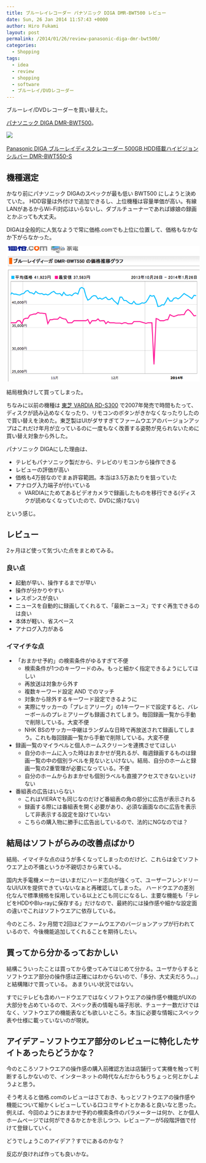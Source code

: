 ```yaml
---
title: ブルーレイレコーダー パナソニック DIGA DMR-BWT500 レビュー
date: Sun, 26 Jan 2014 11:57:43 +0000
author: Hiro Fukami
layout: post
permalink: /2014/01/26/review-panasonic-diga-dmr-bwt500/
categories:
  - Shopping
tags:
  - idea
  - review
  - shopping
  - software
  - ブルーレイ/DVDレコーダー
---
```

ブルーレイ/DVDレコーダーを買い替えた。

[パナソニック DIGA DMR-BWT500][1]。

[<img border="0" src="http://ws-fe.amazon-adsystem.com/widgets/q?_encoding=UTF8&#038;ASIN=B00C7JGLQE&#038;Format=_SL160_&#038;ID=AsinImage&#038;MarketPlace=JP&#038;ServiceVersion=20070822&#038;WS=1&#038;tag=dsea-22" />][2]<img src="http://ir-jp.amazon-adsystem.com/e/ir?t=dsea-22&#038;l=as2&#038;o=9&#038;a=B00C7JGLQE" width="1" height="1" border="0" alt="" style="border:none !important; margin:0px !important;" />

[Panasonic DIGA ブルーレイディスクレコーダー 500GB HDD搭載ハイビジョン シルバー DMR-BWT550-S][3]<img src="http://ir-jp.amazon-adsystem.com/e/ir?t=dsea-22&#038;l=as2&#038;o=9&#038;a=B00C7JGLQE" width="1" height="1" border="0" alt="" style="border:none !important; margin:0px !important;" />

## 機種選定

かなり前にパナソニック DIGAのスペックが最も低い BWT500 にしようと決めていた。 HDD容量は外付けで追加できるし、上位機種は容量単価が高い。有線LANがあるからWi-Fi対応はいらないし、ダブルチューナーであれば嫁娘の録画とかぶっても大丈夫。

DIGAは全般的に人気なようで常に価格.comでも上位に位置して、価格もなかなか下がらなかった。

[<img src="/images/2014/01/Screen-Shot-2014-01-26-at-10.52.47.png?resize=642%2C448" alt="Screen Shot 2014-01-26 at 10.52.47" class="alignnone size-full wp-image-2267" data-recalc-dims="1" />][4]

結局根負けして買ってしまった。

<!--more-->

ちなみに以前の機種は [東芝 VARDIA RD-S300][5] で2007年発売で時間もたって、ディスクが読み込めなくなったり、リモコンのボタンがきかなくなったりしたので買い替えを決めた。東芝製はUIがダサすぎてファームウエアのバージョンアップはこれだけ年月が立っているのに一度もなく改善する姿勢が見られないために買い替え対象から外した。

パナソニック DIGAにした理由は、

*   テレビもパナソニック製だから、テレビのリモコンから操作できる
*   レビューの評価が高い
*   価格も4万弱なのでまぁ許容範囲。本当は3.5万あたりを狙っていた
*   アナログ入力端子が付いている 
    *   VARDIAにためてあるビデオカメラで録画したものを移行できる(ディスクが読めなくなっていたので、DVDに焼けない)

という感じ。

## レビュー

2ヶ月ほど使って気づいた点をまとめてみる。

### 良い点

*   起動が早い、操作するまでが早い
*   操作が分かりやすい
*   レスポンスが良い
*   ニュースを自動的に録画してくれるて、「最新ニュース」ですぐ再生できるのは良い
*   本体が軽い、省スペース
*   アナログ入力がある

### イマイチな点

*   「おまかせ予約」の検索条件がゆるすぎて不便 
    *   検索条件が1つのキーワードのみ。もっと細かく指定できるようにしてほしい
    *   再放送は対象から外す
    *   複数キーワード設定 AND でのマッチ
    *   対象から除外するキーワード設定できるように
    *   実際にサッカーの「プレミアリーグ」の1キーワードで設定すると、バレーボールのプレミアリーグも録画されてしまう。毎回録画一覧から手動で削除している。大変不便
    *   NHK BSのサッカー中継はランダムな日時で再放送されて録画してしまう。これも毎回録画一覧から手動で削除している。大変不便
*   録画一覧のマイラベルと個人ホームスクリーンを連携させてほしい 
    *   自分のホームに入った時はおまかせが見れるが、毎週録画するものは録画一覧の中の個別ラベルを見ないといけない。結局、自分のホームと録画一覧の2重管理が必要になっている。不便
    *   自分のホームからおまかせも個別ラベルも直接アクセスできないといけない
*   番組表の広告はいらない 
    *   これはVIERAでも同じなのだけど番組表の角の部分に広告が表示される
    *   録画する際には番組表を開く必要があり、必須な画面なのに広告を表示して非表示する設定を設けていない
    *   こちらの購入物に勝手に広告出しているので、法的にNGなのでは？

## 結局はソフトがらみの改善点ばかり

結局、イマイチな点のほうが多くなってしまったのだけど、これらは全てソフトウエア上の不備というか不親切さから来ている。

国内大手電機メーカーはいまだにハード志向が強くって、ユーザーフレンドリーなUI/UXを提供できていないなぁと再確認してしまった。 ハードウエアの差別化なんで標準規格を採用している以上どこも同じになるし、主要な機能も「テレビをHDDやBlu-rayに保存する」だけなので、最終的には操作感や細かな設定面の違いでこれはソフトウエアに依存している。

今のところ、2ヶ月間で2回ほどファームウエアのバージョンアップが行われているので、今後機能追加してくれることを期待したい。

## 買ってから分かるっておかしい

結構こういったことは買ってから使ってみてはじめて分かる。ユーザからするとソフトウエア部分の操作感は正確にはわからないので、「多分、大丈夫だろう。。」と結構賭けで買っている。 あまりいい状況ではない。

すでにテレビも含めハードウエアではなくソフトウエアの操作感や機能がUXの大部分を占めているので、スペック表の情報も端子形状、チューナー数だけではなく、ソフトウエアの機能表なども欲しいところ。本当に必要な情報にスペック表や仕様に載っていないのが現状。

## アイデア &#8211; ソフトウエア部分のレビューに特化したサイトあったらどうかな？

今のところソフトウエアの操作感の購入前確認方法は店舗行って実機を触って判断するしかないので、インターネットの時代なんだからもうちょっと何とかしようよと思う。

そう考えると価格.comのレビューはさておき、もっとソフトウエアの操作感や機能について細かくレビューしている口コミサイトとかあると良いなと思った。 例えば、今回のようにおまかせ予約の検索条件のパラメーターは何か、とか個人ホームページでは何ができるかとかを示しつつ、レビューアーが5段階評価で付けて登録していく。

どうでしょうこのアイデア？すでにあるのかな？

反応が良ければ作っても良いかな。

 [1]: http://panasonic.jp/diga/blu-ray/bwt650_550/
 [2]: http://www.amazon.co.jp/gp/product/B00C7JGLQE/ref=as_li_ss_il?ie=UTF8&camp=247&creative=7399&creativeASIN=B00C7JGLQE&linkCode=as2&tag=dsea-22
 [3]: http://www.amazon.co.jp/gp/product/B00C7JGLQE/ref=as_li_ss_tl?ie=UTF8&camp=247&creative=7399&creativeASIN=B00C7JGLQE&linkCode=as2&tag=dsea-22
 [4]: http://kakaku.com/item/K0000488090/pricehistory/
 [5]: http://www.toshiba.co.jp/regza/bd_dvd/arc/products/hdd/rd-s300/index.html